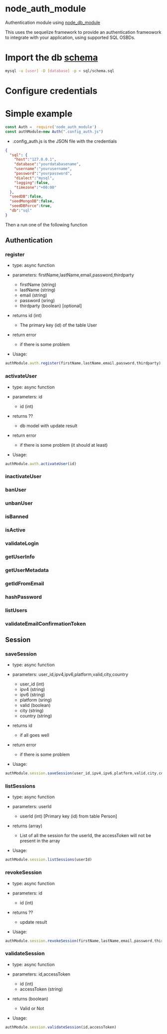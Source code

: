 # node_auth_module
Authentication module using [node_db_module](https://github.com/netbofia/node_db_module/)

This uses the sequelize framework to provide an authentication frameowork to integrate with your application, using supported SQL OSBDs.

# Import the db [schema](https://github.com/netbofia/node_auth_module/blob/master/SQL/schema.sql)
``` bash
mysql -u [user] -D [database] -p < sql/schema.sql
```
# Configure credentials


# Simple example
``` js
const Auth =  require('node_auth_module')
const authModule=new Auth(".config_auth.js")
```
* .config_auth.js is the JSON file with the credentials
``` json
{
  "sql": {
    "host":"127.0.0.1", 
    "database":"yourdatabasename",
    "username":"yourusername",
    "password":"yourpassword",
    "dialect":"mysql",
    "logging":false,
    "timezone":"+00:00"
  },
  "seedDB":false,
  "seedMongoDB":false,
  "seedDBForce":true,
  "db":"sql"
}
```
Then a run one of the following function 

## Authentication

### register
* type: async function 
* parameters: firstName,lastName,email,password,thirdparty
  - firstName (string)
  - lastName (string)
  - email (string)
  - password (sring)
  - thirdparty (boolean) [optional]
  
* returns id (int)
  - The primary key (id) of the table User
* return error
  - if there is some problem
  
* Usage:
``` js
authModule.auth.register(firstName,lastName,email,password,thirdparty)
```
  
### activateUser
* type: async function 
* parameters: id
  - id (int)
  
* returns ??
  - db model with update result
* return error
  - if there is some problem (it should at least)
  
* Usage:
``` js
authModule.auth.activateUser(id)
```
### inactivateUser
### banUser
### unbanUser
### isBanned
### isActive
### validateLogin
### getUserInfo
### getUserMetadata
### getIdFromEmail
### hashPassword
### listUsers
### validateEmailConfirmationToken

## Session

### saveSession
* type: async function 
* parameters: user_id,ipv4,ipv6,platform,valid,city,country
  - user_id (int)
  - ipv4 (string)
  - ipv6 (string)
  - platform (sring)
  - valid (boolean)
  - city (string)
  - country (string)
  
* returns id 
  - if all goes well
* return error
  - if there is some problem
  
* Usage:
``` js
authModule.session.saveSession(user_id,ipv4,ipv6,platform,valid,city,country)
```
### listSessions
* type: async function 
* parameters: userId
  - userId (int) [Primary key (id) from table Person]
  
* returns (array) 
  - List of all the session for the userId, the accessToken will not be present in the array
  
* Usage:
``` js
authModule.session.listSessions(userId)
```
### revokeSession
* type: async function 
* parameters: id
  - id (int)
  
* returns ??
  - update result
  
* Usage:
``` js
authModule.session.revokeSession(firstName,lastName,email,password,thirdparty)
```
### validateSession
* type: async function 
* parameters: id,accessToken
  - id (int)
  - accessToken (string)
  
* returns (boolean)
  - Valid or Not
  
* Usage:
``` js
authModule.session.validateSession(id,accessToken)
```
